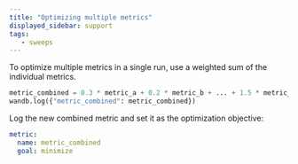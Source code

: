 ```yaml
---
title: "Optimizing multiple metrics"
displayed_sidebar: support
tags:
   - sweeps
---
```

To optimize multiple metrics in a single run, use a weighted sum of the individual metrics.

```python
metric_combined = 0.3 * metric_a + 0.2 * metric_b + ... + 1.5 * metric_n
wandb.log({"metric_combined": metric_combined})
```

Log the new combined metric and set it as the optimization objective:

```yaml
metric:
  name: metric_combined
  goal: minimize
```